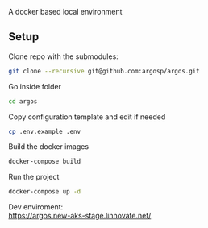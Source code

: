 A docker based local environment

## Setup

Clone repo with the submodules:

```bash
git clone --recursive git@github.com:argosp/argos.git
```

Go inside folder

```bash
cd argos
```

Copy configuration template and edit if needed

```bash
cp .env.example .env
```

Build the docker images

```bash
docker-compose build
```

Run the project

```bash
docker-compose up -d
```
Dev enviroment:  
https://argos.new-aks-stage.linnovate.net/
